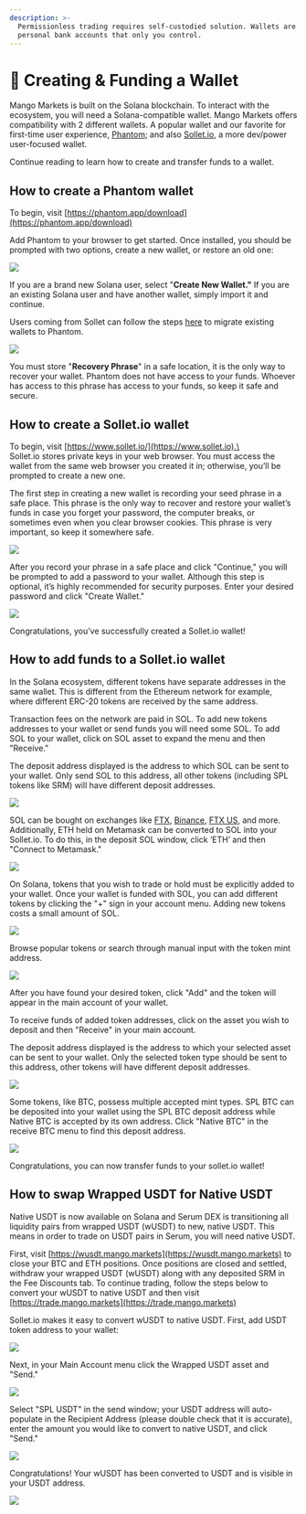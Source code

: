 ```yaml
---
description: >-
  Permissionless trading requires self-custodied solution. Wallets are like your
  personal bank accounts that only you control.
---
```


# 👛 Creating & Funding a Wallet

Mango Markets is built on the Solana blockchain. To interact with the ecosystem, you will need a Solana-compatible wallet. Mango Markets offers compatibility with 2 different wallets. A popular wallet and our favorite for first-time user experience, [Phantom](https://phantom.app); and also [Sollet.io](https://www.sollet.io), a more dev/power user-focused wallet.

Continue reading to learn how to create and transfer funds to a wallet.

## **How to create a Phantom wallet**

To begin, visit [https://phantom.app/download](https://phantom.app/download)

Add Phantom to your browser to get started. Once installed, you should be prompted with two options, create a new wallet, or restore an old one:

![](../.gitbook/assets/phan.png)

If you are a brand new Solana user, select "**Create New Wallet."** If you are an existing Solana user and have another wallet, simply import it and continue.

Users coming from Sollet can follow the steps [here](https://phantom.app/help/migrating-from-sollet-to-phantom) to migrate existing wallets to Phantom.

![](../.gitbook/assets/phan2.png)

You must store "**Recovery Phrase**" in a safe location, it is the only way to recover your wallet. Phantom does not have access to your funds. Whoever has access to this phrase has access to your funds, so keep it safe and secure.

## **How to create a Sollet.io wallet**

To begin, visit [https://www.sollet.io/](https://www.sollet.io).\
\
Sollet.io stores private keys in your web browser. You must access the wallet from the same web browser you created it in; otherwise, you’ll be prompted to create a new one.

The first step in creating a new wallet is recording your seed phrase in a safe place. This phrase is the only way to recover and restore your wallet’s funds in case you forget your password, the computer breaks, or sometimes even when you clear browser cookies. This phrase is very important, so keep it somewhere safe.

![](../.gitbook/assets/SeedPhrase2.png)

After you record your phrase in a safe place and click "Continue," you will be prompted to add a password to your wallet. Although this step is optional, it’s highly recommended for security purposes. Enter your desired password and click "Create Wallet."

![](../.gitbook/assets/CreateWallet2.png)

Congratulations, you’ve successfully created a Sollet.io wallet!

## **How to add funds to a Sollet.io wallet**

In the Solana ecosystem, different tokens have separate addresses in the same wallet. This is different from the Ethereum network for example, where different ERC-20 tokens are received by the same address.

Transaction fees on the network are paid in SOL. To add new tokens addresses to your wallet or send funds you will need some SOL. To add SOL to your wallet, click on SOL asset to expand the menu and then "Receive."

The deposit address displayed is the address to which SOL can be sent to your wallet. Only send SOL to this address, all other tokens (including SPL tokens like SRM) will have different deposit addresses.

![](../.gitbook/assets/Depositaddress2.png)

SOL can be bought on exchanges like [FTX](https://ftx.com), [Binance](https://www.binance.com/en), [FTX US](https://ftx.us), and more. Additionally, ETH held on Metamask can be converted to SOL into your Sollet.io. To do this, in the deposit SOL window, click ‘ETH’ and then "Connect to Metamask."

![](../.gitbook/assets/metamask2.png)

On Solana, tokens that you wish to trade or hold must be explicitly added to your wallet. Once your wallet is funded with SOL, you can add different tokens by clicking the "+" sign in your account menu. Adding new tokens costs a small amount of SOL.

![](../.gitbook/assets/addtoken.png)

Browse popular tokens or search through manual input with the token mint address.

![](../.gitbook/assets/Tokenlist.png)

After you have found your desired token, click "Add" and the token will appear in the main account of your wallet.

To receive funds of added token addresses, click on the asset you wish to deposit and then "Receive" in your main account.

The deposit address displayed is the address to which your selected asset can be sent to your wallet. Only the selected token type should be sent to this address, other tokens will have different deposit addresses.

![](../.gitbook/assets/deposit5.png)

Some tokens, like BTC, possess multiple accepted mint types. SPL BTC can be deposited into your wallet using the SPL BTC deposit address while Native BTC is accepted by its own address. Click "Native BTC" in the receive BTC menu to find this deposit address.

![](../.gitbook/assets/addressseselection3.png)

Congratulations, you can now transfer funds to your sollet.io wallet!

## How to swap Wrapped USDT for Native USDT

Native USDT is now available on Solana and Serum DEX is transitioning all liquidity pairs from wrapped USDT (wUSDT) to new, native USDT. This means in order to trade on USDT pairs in Serum, you will need native USDT.

First, visit [https://wusdt.mango.markets](https://wusdt.mango.markets) to close your BTC and ETH positions. Once positions are closed and settled, withdraw your wrapped USDT (wUSDT) along with any deposited SRM in the Fee Discounts tab. To continue trading, follow the steps below to convert your wUSDT to native USDT and then visit [https://trade.mango.markets](https://trade.mango.markets)

Sollet.io makes it easy to convert wUSDT to native USDT. First, add USDT token address to your wallet:

![](../.gitbook/assets/usdtadd.png)

Next, in your Main Account menu click the Wrapped USDT asset and "Send."

![](../.gitbook/assets/USDTnative2.png)

Select "SPL USDT" in the send window; your USDT address will auto-populate in the Recipient Address (please double check that it is accurate), enter the amount you would like to convert to native USDT, and click "Send."

![](../.gitbook/assets/USDTnative3.png)

Congratulations! Your wUSDT has been converted to USDT and is visible in your USDT address.

![](../.gitbook/assets/USDTnative4.png)

##

